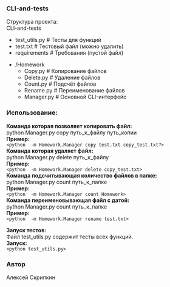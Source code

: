 ### CLI-and-tests  
Структура проекта:  
CLI-and-tests
+ test_utils.py      # Тесты для функций  
+ test.txt           # Тестовый файл (можно удалить)
+ requirements       # Требования (пустой файл)
- /Homework    
  + Copy.py            # Копирование файлов  
  + Delete.py          # Удаление файлов  
  + Count.py           # Подсчёт файлов
  + Rename.py          # Переименование файлов 
  + Manager.py         # Основной CLI-интерфейс  
  
  
### Использование:  
**Команда которая позволяет копировать файл:**  
python Manager.py copy путь_к_файлу путь_копии  
  **Пример:**  
   `<python  -m Homework.Manager copy test.txt copy_test.txt?>`  
**Команда которая удаляет файл:**  
python Manager.py delete путь_к_файлу  
  **Пример:**  
  `<python  -m Homework.Manager delete copy_test.txt>`   
**Команда подсчитывающая количество файлов в папке:**  
python Manager.py count путь_к_папке  
  **Пример:**  
  `<python  -m Homework.Manager count Homework>`   
**Команда переименовывающая файл с датой:**  
python Manager.py count путь_к_папке  
  **Пример:**  
  `<python  -m Homework.Manager rename test.txt>` 


**Запуск тестов:**  
Файл test_utils.py содержит тесты всех функций.  
**Запуск:**  
`<python test_utils.py>`   

### Автор  
Алексей Скрипкин
